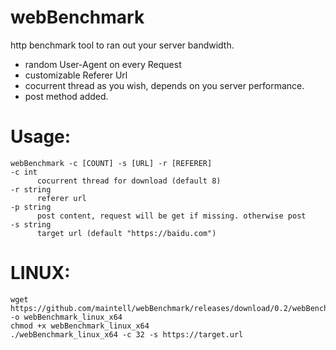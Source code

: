 # webBenchmark
http benchmark tool to ran out your server bandwidth.
- random User-Agent on every Request
- customizable Referer Url
- cocurrent thread as you wish, depends on you server performance.
- post method added.

# Usage: 
    webBenchmark -c [COUNT] -s [URL] -r [REFERER]
    -c int
          cocurrent thread for download (default 8)
    -r string
          referer url
    -p string
          post content, request will be get if missing. otherwise post
    -s string
          target url (default "https://baidu.com")

# LINUX:
    wget https://github.com/maintell/webBenchmark/releases/download/0.2/webBenchmark_linux_x64 -o webBenchmark_linux_x64
    chmod +x webBenchmark_linux_x64
    ./webBenchmark_linux_x64 -c 32 -s https://target.url


